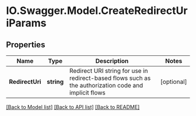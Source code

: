 # IO.Swagger.Model.CreateRedirectUriParams
## Properties

Name | Type | Description | Notes
------------ | ------------- | ------------- | -------------
**RedirectUri** | **string** | Redirect URI string for use in redirect-based flows such as the authorization code and implicit flows | [optional] 

[[Back to Model list]](../README.md#documentation-for-models) [[Back to API list]](../README.md#documentation-for-api-endpoints) [[Back to README]](../README.md)

